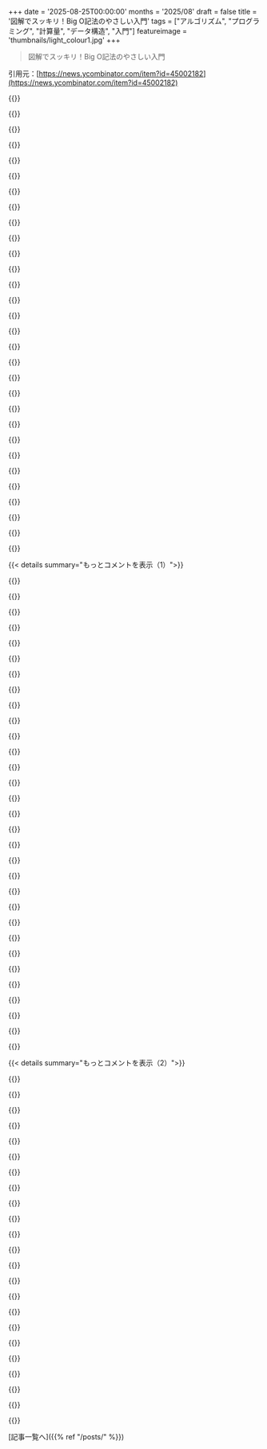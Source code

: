 +++
date = '2025-08-25T00:00:00'
months = '2025/08'
draft = false
title = '図解でスッキリ！Big O記法のやさしい入門'
tags = ["アルゴリズム", "プログラミング", "計算量", "データ構造", "入門"]
featureimage = 'thumbnails/light_colour1.jpg'
+++

> 図解でスッキリ！Big O記法のやさしい入門

引用元：[https://news.ycombinator.com/item?id=45002182](https://news.ycombinator.com/item?id=45002182)




{{<matomeQuote body="この記事とHNのコメントは、Big O記法の解説記事と、その技術的詳細をめぐるお決まりの論争パターンを踏襲してるね。Ned Batchelderの記事[0] https://nedbatchelder.com/text/bigo.htmlと[1] https://nedbatchelder.com/blog/201711/toxic_experts.htmlが参考になるよ。" userName="jcalx" createdAt="2025/08/25 20:34:32" color="">}}




{{<matomeQuote body="最初の記事のコメント読んだら、Pyonってやつは超毒舌でうるさいけど、Nedの反論もイマイチだね。NedはPyonの批判の内容まで否定してるけど、なんでだろ？Nedはオンラインでの共感とコミュニケーションは正しいけど、教育者としてPyonの指摘がなんで過剰に技術的で難解なのか説明してほしかったな。NedはPyonの批判に真摯に向き合ってたのに、その後のブログ記事でその分析がないのは残念すぎる。" userName="dawnofdusk" createdAt="2025/08/25 21:48:53" color="#785bff">}}




{{<matomeQuote body="ブログってさ、著者は読者が前の記事も全部読んでるって思いがちだけど、実際は違うんだよね。何年も経ってから見ると、前後の文脈が分からなくて、何が言いたいのか全然理解できないことってあるよね。" userName="xenotux" createdAt="2025/08/26 00:01:17" color="">}}




{{<matomeQuote body="あの分析がフォローアップ記事にないのはね、Pyonが正しいかどうかじゃなくて、奴が”嫌なやつ”だったからだよ。最初の言葉が”恥を知れ”でさ、その後もずっと嫌な態度だったんだ。いくら正論でも、嫌な言い方したらみんなに嫌われるってこと。" userName="arp242" createdAt="2025/08/26 04:37:13" color="#ff5c5c">}}




{{<matomeQuote body="これらの記事の教訓は、間違った説明を直すのをやめるべきじゃなくて、一部のネットユーザーは著者を優しく助けるより、ネットバトルに勝ちたいだけってことだよ。Pyonのコメントは超攻撃的で、まさにネット荒らしって感じだった。だからって”技術的な詳細なんてどうでもいい、不正確でもOK”って誤解しちゃダメだからね。" userName="the_af" createdAt="2025/08/25 21:30:00" color="#45d325">}}




{{<matomeQuote body="この記事の著者がHNにコメントを求めて投稿したんだから、批判されるのは当然だよ。HNは素人向けじゃないし、専門家目線で正確さを厳しく評価される場所なんだから。著者が専門家じゃなかったせいで基本的な間違いがあったんだから、批判されるのは当たり前だし、むしろ妥当な反応だよね。" userName="the_af" createdAt="2025/08/26 13:34:17" color="">}}




{{<matomeQuote body="いい入門記事だね！Big Oは最初にCracking the Coding Interviewで学んだよ。ヨーロッパの大学って、基本的なプログラミングの授業でも計算量記法を教えないことが多いらしいんだ。この記事は、もっと分かりやすく説明してくれてて助かる！" userName="frabonacci" createdAt="2025/08/26 10:33:04" color="">}}




{{<matomeQuote body="数学をちゃんと読み書きできるのって、本当に大事だよね。このややこしい混乱も、たった一文の定義で全部解決できるんだから。" userName="monkeyelite" createdAt="2025/08/26 05:42:36" color="">}}




{{<matomeQuote body="おいら、毒舌専門家だよ！ブログ記事で複雑なテーマを教えるの、本当に嫌いなんだ。たいてい非専門家が教えてて、不正確な情報がネット中に広まって、読者はブログ記事以上を学ぼうとしないから、さらに無知になる。それに、このページのレイアウトも気に入らないね。ADHDの俺には、情報がごちゃ混ぜの壁みたいに見えて、全然頭に入ってこないんだ。Simple Wikipediaのページ https://simple.wikipedia.org/wiki/Big_O_notation の方がずっとストレートでいい。Wikipediaの本格的なページは数学だらけで、こんなに複雑なものを簡単に説明しようとするのは多分間違いだ。" userName="0xbadcafebee" createdAt="2025/08/25 23:08:32" color="#785bff">}}




{{<matomeQuote body="専門家ぶってるけど、ブログ記事で複雑なことを教えるのは不正確な情報を広めるから嫌だ。たいてい非専門家が教えてるし、読者はそこで学習を終えちゃう。専門家がもっと良いコンテンツを作るか、知識の囲い込みをやめるべきだね。実務ではBig Oの厳密な定義なんて誰も必要としてないよ。" userName="xenotux" createdAt="2025/08/26 00:06:52" color="#38d3d3">}}




{{<matomeQuote body="「専門家がコンテンツを作らない」ってのは単純化しすぎだね。複雑すぎてブログ記事には収まらないこともあるんだ。それは知識の囲い込みじゃない。記事がBig Oでいくつか深刻な間違いを犯してたけど、著者が素直に認めたのは良かった。視覚的な表現は本当に素晴らしかったよ。" userName="the_af" createdAt="2025/08/26 00:35:21" color="#45d325">}}




{{<matomeQuote body="物事の要点を説明するのって、たとえ完全に正確じゃなくてもすごく価値があると思うよ。それができないケースは、実用的なコンピュータプログラミングではめったにないんじゃないかな。" userName="branko_d" createdAt="2025/08/26 05:12:02" color="">}}




{{<matomeQuote body="「なぜ」って聞く前に、「そもそもそうなってる？」って考えてみて。複雑なトピックに関する良い記事だってあるんだ。ただ、質の低い記事に埋もれちゃってるだけだよ。" userName="xigoi" createdAt="2025/08/26 06:35:25" color="">}}




{{<matomeQuote body="昔、車のブレーキ交換を教わったけど、大事な詳細が抜けてたせいで後で失敗した経験があるんだ。専門家が詳細なコンテンツを作れないのはわかるけど、不正確な情報が広まるのは止めたい。修正の仕方はもっと良くできるけど、訂正しないのはまずいと思うよ。" userName="0xbadcafebee" createdAt="2025/08/26 17:28:34" color="#785bff">}}




{{<matomeQuote body="半専門家として思うのは、ブログで深い内容を書くのは難しいってこと。詳しく書こうとすると、短くまとめるのが大変なんだよね。Jeremy ColeのInnoDBシリーズは、読者が基礎を知ってる前提で書いててすごいと思う。自分はつい基礎から説明しちゃうけど。Linus TorvaldsのLinuxカーネルの話みたいに、ゲートキーピングも必要な場面があるんじゃないかな。記事はこちら→ https://blog.jcole.us/innodb/" userName="sgarland" createdAt="2025/08/26 13:58:49" color="#45d325">}}




{{<matomeQuote body="理想は「丁寧」で「正確」な両方だけど、もし選ぶなら、冷たくても正確な医者を選ぶね。親切だけど間違った診断をする医者より、冷淡でも正しい治療をしてくれる医者の方がいいってことだ。" userName="bonoboTP" createdAt="2025/08/26 07:36:10" color="">}}




{{<matomeQuote body="書くのって最高の勉強法だよね。非専門家だって書くことで学んでるかも。不正確な情報が全部広まるわけじゃないし、ブログ記事からもっと深く学ぼうとする人もいる。ブログが学びのきっかけになることもあるんだから、非専門家のための場所も必要だよ。懐疑的に読めばいいんだしね。" userName="wy1981" createdAt="2025/08/26 10:13:51" color="#ff33a1">}}




{{<matomeQuote body="大抵の場合、間違った知識でも、全く知識がないよりはマシだよね。たぶん、どんな人でも自分が専門家じゃない分野では、不正確な知識を使ったり広めたりしてるんじゃないかな。" userName="croes" createdAt="2025/08/26 04:55:30" color="">}}




{{<matomeQuote body="それはトピックと不正確さの度合いによるね。「ハッシュマップがO(1)で良い選択肢」ってのはそこまで間違ってない。でも「整数を文字列で保存すれば精度が保証されるから、decimalやfloatより好ましい」ってのは、前半は正しいけど結論は全然違うって例もあるんだよ。" userName="sgarland" createdAt="2025/08/26 14:05:08" color="#38d3d3">}}




{{<matomeQuote body="みんなを満足させるのは無理だよね。俺の経験だと逆なんだ。カラフルで小箱だらけ、写真にキャプション、いろんなフォントサイズ、かわいいマスコットとか、読む順番すら分かりにくい本は嫌いなんだ。むしろ70～80年代以前の古い本、時には40年代の本から学ぶ方がずっと簡単だったよ。単一カラムで白黒だけど、著者の個性が光ってて全然退屈じゃない。確率論の本とか、読者を真剣に扱ってくれる章があってさ、ドライな定義を並べるんじゃなくて、歴史を通して意見のある筋道が通ってたんだ。そういう方が、情熱が隠されまくってるような、委員会が書いたみたいな怪物よりずっと好きだよ。言葉一つ一つをチェックしなきゃいけないような、半ページもある定義や厳密な定理の方が、漠然とした説明より信頼できる。今の本は形式的な定義を全然載せないから、何となく分かった気になってるけど、「結局これってどっちなの？」ってモヤモヤするんだ。それに、どこにでもある可愛い無関係な絵だらけの本が、結局のところADHDの人にとっても、集中を妨げない白黒の文章より本当に良いのか、俺は疑問に思うね。" userName="bonoboTP" createdAt="2025/08/26 07:28:17" color="#785bff">}}




{{<matomeQuote body="新しく得た知識を定着させるための、素人が行う良い練習だけど、他の人にとっての有用性は低いかもね。" userName="jpfromlondon" createdAt="2025/08/26 13:48:49" color="">}}




{{<matomeQuote body="その内容を、もっと良い方法で再フォーマットできるんじゃない？結果を見てみたいな。よろしくね。" userName="IOT_Apprentice" createdAt="2025/08/26 22:05:21" color="">}}




{{<matomeQuote body="その2番目のリンクはBig O記法とは関係ないし、誰のモデルにもならないよ。" userName="jibal" createdAt="2025/08/25 21:35:27" color="">}}




{{<matomeQuote body="遅れての参加だけど、プログラミングをちょっとかじる程度の素人としては、この記事はめちゃくちゃ勉強になったよ。これを読んだからってエキスパートになれるとは思ってないし。Big O記法って今まで聞いたことなかったけど、アルゴリズムの構築をこんな視点で見られるなんて面白いね。完璧で網羅的な説明じゃなきゃダメ、みたいなことだと、相対性理論を知ってる人なんて13人しかいないってことになっちゃうよ。アイデアを紹介して、残りは読者に任せるって内容にも十分価値があると思うな。" userName="Beestie" createdAt="2025/08/26 10:50:56" color="#ff5733">}}




{{<matomeQuote body="ここでの批判は、記事が不完全だからじゃなくて、いくつかの根本的な間違いがあって、実際にはBig O記法をちゃんと説明してないってことだと思うな。「ポップカルチャー版のBig O」をBig O記法として紹介してるだけで、著者がしっかり理解してないまま、いくつか深刻な間違いをしてるんだ。役立たないわけじゃないし、すごく丁寧に作られてるみたいだけどね。プレゼンテーション自体は好きだよ！" userName="the_af" createdAt="2025/08/26 13:30:22" color="#45d325">}}




{{<matomeQuote body="O(1)は多くの場合、ハッシュ関数が関わってくるけど、これは自明じゃないけど定数コストなんだ。Nの値が小さい場合は、最悪N^2のアルゴリズムに実測時間で負けることもあるよ。" userName="ryeats" createdAt="2025/08/25 21:16:28" color="#ff5733">}}




{{<matomeQuote body="多くの実用的なアプリケーションでは、Big O記法ってのはかなり貧弱な考え方だと思うんだ。特にメモリアクセスのレイテンシは、だいたいO(log(N))（URL: https://news.ycombinator.com/item?id=12385472 ）とO(N^(1/2))（URL: https://news.ycombinator.com/item?id=12383275 ）の間くらいだね。例えば、ソートされた形式を維持できるアプリケーションだと、ちゃんとしたB+-treeは、ハッシュマップより圧倒的にパフォーマンスが良いことが多いんだ。`std::unordered_map`を`std::vector`（SoAのために実際は2つくらい）に置き換えることで、C++プログラムを劇的に高速化できた経験があるよ。アイテムを順不同で集めて、ソートしてからハッシュマップの代わりにバイナリ検索を使ったら、その関数は3倍くらい速くなったんだ。これってベクトル化に優しい構造とか、そういうのなしでの話だからね。" userName="namibj" createdAt="2025/08/26 12:35:10" color="#ff33a1">}}




{{<matomeQuote body="確かにそうだけど、n^2が実用的じゃないってこと、あんまり大声で言わない方がいいかもね。ほとんどの場合、n^2はPCが動かなくなるレベルだし。みんなにそれを理解させるのは大変だよ。あと、運が良ければモジュロみたいな完璧なハッシュ関数があることもあるしね。" userName="svara" createdAt="2025/08/25 21:24:10" color="#ff5c5c">}}




{{<matomeQuote body="ちょっと待って、モジュロは完璧なハッシュ関数じゃないよ…。例えばハッシュテーブルのサイズが11で、22と33をハッシュしたらどうなる？最初の話もよくわかんないな。n^2のアルゴリズムはただの多項式だから、大規模な入力でも動かせるはずだよ。2^nと間違えてない？" userName="b52_" createdAt="2025/08/25 21:40:18" color="#ff5733">}}




{{<matomeQuote body="n^2って多分、最悪のアルゴリズムだよね。本番環境に導入されやすいほどは速いのに、使い始めたらすぐ破綻するほど遅いんだもん。あのRockstarでさえGTAVの読み込みに5分もかかったのは、スタートアップシーケンスにn^2アルゴリズムがあったせいらしいよ。" userName="Panzer04" createdAt="2025/08/26 01:36:49" color="#ff5733">}}




{{< details summary="もっとコメントを表示（1）">}}

{{<matomeQuote body="＞ モジュロは完璧なハッシュ関数じゃない<br>いや、intを扱っていて、最大最小の範囲を事前に知ってる場合は完璧なハッシュ関数になるんだよ。範囲が大きすぎなければ、その範囲のサイズでモジュロできるからね。君の例なら33から21を引いて→mod 12って感じ。これは意外とよくあることだけど、何に取り組むかによるよね。ハッシュテーブルを使いたくなるけど、この場合は効率が悪いんだ。" userName="svara" createdAt="2025/08/28 22:57:03" color="#ff5c5c">}}




{{<matomeQuote body="n^2アルゴリズムが“massive”な入力でも動くっていうのは、ちょっと無理があるんじゃない？10億から1000億くらいのデータになると、さすがに厳しくなってくるよ。" userName="LPisGood" createdAt="2025/08/25 22:40:05" color="">}}




{{<matomeQuote body="Big Oの問題は、1要素あたりの処理時間がわからないと、どれくらいの要素数でどれくらいの時間がかかるか予測できないことだよね。例えば、1要素の処理に10秒かかるとしたら、10要素だと16分になっちゃう。実際には、n^2はもっと手前の1万〜10万くらいのデータ量でも、驚くほど遅くなって数分かかることがあるよ（1要素10msなら、たった77要素で1分かかる計算だね）。" userName="vlovich123" createdAt="2025/08/26 04:26:09" color="#785bff">}}




{{<matomeQuote body="ほとんどの人が扱うには、10億っていうのはかなり大きい数字だと思うな。でも、君の言いたいことはわかったよ。" userName="b52_" createdAt="2025/08/27 11:04:55" color="">}}




{{<matomeQuote body="N^2ってただの二重ループでしょ。2D配列があればどこにでも出てくるじゃん。もし配列のサイズが小さくて速度に影響しないなら、わざわざコードを複雑にする必要あるのかな？" userName="whatever1" createdAt="2025/08/26 06:42:36" color="">}}




{{<matomeQuote body="2D配列を二重ループで処理するのはO(N)操作だよ。Nはデータのサイズであって、配列でどう表現されているかは関係ないんだ。" userName="Anon1096" createdAt="2025/08/26 12:02:10" color="">}}




{{<matomeQuote body="Nが小さいって保証できるなら、多分問題ないんじゃないかな。" userName="lurking_swe" createdAt="2025/08/26 09:28:20" color="">}}




{{<matomeQuote body="“明白”って言われるけど、みんなにとってそうじゃないみたいだね。実際にはほとんどのケースで遅くなるのに、O(1)にしようと書き直してるのを何度も見たことあるよ。" userName="arp242" createdAt="2025/08/26 04:28:01" color="">}}




{{<matomeQuote body="たとえほとんどのケースで遅くても、まれにパソコンがフリーズするような状況を避けられるなら、それでも勝ちだよね。" userName="branko_d" createdAt="2025/08/26 05:17:32" color="">}}




{{<matomeQuote body="入力が十分小さければ、Big-Oが何と言おうとパソコンはフリーズしないよ。多くの場合、入力は小さいか、まあまあのサイズであることが保証されてるし。" userName="arp242" createdAt="2025/08/26 05:23:36" color="">}}




{{<matomeQuote body="入力が小さいと保証されてる場合もあるけど、保証されてないのに小さいと仮定されてる場合も多いんだ。そこが問題だよね。古典的な例だと、Windowsのデスクトップアイコン配置アルゴリズムが線形探索のパフォーマンス問題を引き起こしたケースがあるよ。https://github.com/microsoft/Windows-Dev-Performance/issues/..." userName="branko_d" createdAt="2025/08/26 16:04:22" color="#ff5733">}}




{{<matomeQuote body="電気工学を学んだけど、Big O記法ってちゃんと説明された記憶がないんだよね。いつも、もう知ってるでしょ、って感じで流されてた気がする。数学とかコンピューターサイエンスだと、どのレベルで教えるのが一般的なのか気になるな。" userName="fracus" createdAt="2025/08/25 20:02:32" color="">}}




{{<matomeQuote body="うちの大学ではCS専攻の必修で“アルゴリズム分析”っていう授業があったよ。そこでいろんな証明と一緒にBig O記法も扱ってた。でも3年生か4年生の授業だったから、1年生の終わりまでには（たぶん自然に）ある程度知ってるって思われてたと思うな。" userName="daemonologist" createdAt="2025/08/25 20:29:48" color="#ff33a1">}}




{{<matomeQuote body="関数f(x)がO(g(x))であるって言うのは、f(x)/g(x)が有界であること、つまり、すべてのxに対してf(x)/g(x) ＜ CとなるようなCが存在することだよ。コンピューターサイエンスでは、f(x)はアルゴリズムの特定の操作回数みたいな複雑性関数であることが多いね。" userName="leni536" createdAt="2025/08/25 20:33:04" color="#ff5c5c">}}




{{<matomeQuote body="これは補足が必要だね。f(x)がO(g(x))であるって言うのは、あるX ＞= 0が存在して、すべてのx ＞ Xに対してf(x)/g(x)が有界である場合だよ。そうしないと、例えば1がO(x)であるとは言えなくなっちゃうからね。" userName="blt" createdAt="2025/08/25 23:44:19" color="#ff33a1">}}




{{<matomeQuote body="なんてひどい説明なんだ！実用的な目的で言えば（技術的に間違ってても気にしないけど）、Big O記法はアルゴリズムのコストが入力サイズに対してどう増えるかを記述するものだよ。例えば、入力が1増えるごとにコストが2倍になるならO(n^2)。入力サイズと比例してコストが増えるならO(n)。簡単でしょ。" userName="mvdtnz" createdAt="2025/08/25 22:56:26" color="">}}




{{<matomeQuote body="僕はコンピューターサイエンスの教育は受けてないけど、数学の教育は受けてたよ。だから前の定義は素晴らしい説明だと思ったけど、他の人がそう感じないのも分かるな。でも、あれを決して“ひどい”説明とは言えないと思うよ。" userName="badosu" createdAt="2025/08/26 02:30:54" color="">}}




{{<matomeQuote body="数値解析の分野だと、Big O記法は誤差項の成長率に使われるんだ。コストやアルゴリズムとは関係ない使い方だよ。" userName="tauroid" createdAt="2025/08/25 23:36:03" color="#45d325">}}




{{<matomeQuote body="入力サイズが1増えるごとにコストが倍になるなら、それはO(2^n)だよ。" userName="lern_too_spel" createdAt="2025/08/25 23:15:37" color="#45d325">}}




{{<matomeQuote body="これは”技術的に”間違ってるってだけじゃなくて、完全に間違ってるよ。O記法はアルゴリズムとは全く関係ないんだから。" userName="xigoi" createdAt="2025/08/26 06:46:58" color="">}}




{{<matomeQuote body="過剰に修正しすぎるのはやめようよ。実際のプログラマーにとって、O記法はもちろんアルゴリズムと関係があるんだから。" userName="writebetterc" createdAt="2025/08/26 07:22:15" color="#785bff">}}




{{<matomeQuote body="コンピュータサイエンスの基礎だよね。一年生で習ったよ。別に難しいことはないさ。アルゴリズムの入力数が増えるにつれて、操作の数がどう増えるかを説明してるだけ。見た目は怖そうだけど、すごくシンプルで分かりやすいよ。" userName="bongodongobob" createdAt="2025/08/25 21:11:11" color="">}}




{{<matomeQuote body="でも、もっと複雑になることもあるよ。アルゴリズムの複雑さには`n`だけじゃなくて、`K`や`ρ`みたいな複数のパラメータがある場合もあるんだ。Big O式でこれらの組み合わせが出てくることも。<br>そういう場合でも、特定のアルゴリズムの応用で`ρ`が上限があるってわかれば、Big Oは`n`と`K`の影響を強く受けるようになるよ。" userName="nwatson" createdAt="2025/08/25 23:07:09" color="#ff5733">}}




{{<matomeQuote body="このブログ記事は説明しようとして間違ってるよ。シンプルじゃないんだ。例えば、O(2^n)の複雑さを持つアルゴリズムが、O(1)のアルゴリズムより速いことだってあるし、同じアルゴリズムでもサイズ関数の定義の仕方でO(2^n)にもO(n³)にもなりうる。全然分かりやすくなんかないよ。" userName="Sankozi" createdAt="2025/08/26 07:47:29" color="#ff5c5c">}}




{{<matomeQuote body="だから彼は、Big O記法は入力サイズが変わったときに実行時間がどう振る舞うかを説明するのであって、特定の値に対してどう振る舞うかを説明するわけじゃないって言ったんだよ。" userName="fxwin" createdAt="2025/08/26 08:38:59" color="#ff5733">}}




{{<matomeQuote body="俺のデータ構造とアルゴリズムの授業でBig Oを習ったけど、CSの教授やTAは当たり前だと思ってたみたい。<br>説明は15分くらいで、試験でもコードの正確性に95点、Big Oの複雑性の説明に5点って感じで、おまけみたいな扱いだったな。" userName="anthomtb" createdAt="2025/08/26 16:43:55" color="">}}




{{<matomeQuote body="僕はCSの離散数学の授業でBig Oをみっちり習ったよ。" userName="jayd16" createdAt="2025/08/26 01:08:59" color="">}}




{{<matomeQuote body="それは定義次第で色々変わるからだよ。<br>例えば、チューリングマシンがアルゴリズムを停止させるのにかかるステップ数として定義するなら、対数時間アルゴリズムなんて存在しない。O(lg n) = O(1)になるんだ。" userName="LPisGood" createdAt="2025/08/25 22:42:25" color="#45d325">}}




{{<matomeQuote body="Log(n)はnより成長が遅い。<br>つまり、あるNがあって、プロセスがN回未満の状態遷移で停止するってこと。<br>でもチューリングマシンでは、1回の状態遷移でテープの新しいセルは1つしか読めない。<br>だから、アルゴリズムは定数時間で停止するんだ。" userName="LPisGood" createdAt="2025/08/26 02:06:47" color="#ff5c5c">}}




{{<matomeQuote body="nとNの関係って何？log(n)はまだ無限に大きくなるはずだから、君のコメントは理解できないんだけど。" userName="Droobfest" createdAt="2025/08/26 03:27:04" color="">}}

{{</details>}}




{{< details summary="もっとコメントを表示（2）">}}

{{<matomeQuote body="nとNに関係なんてないよ、もちろんNは固定された定数。<br>Log(n)は無限だけど、もしチューリングマシンがサブ線形時間で停止するなら、ある長さの入力に対して、入力テープの全セルを読む前に停止するってこと。<br>だから、入力のサイズがどうなろうと、そのTMは定数時間で停止するしかないんだ。わかる？" userName="LPisGood" createdAt="2025/08/26 03:32:51" color="#ff5c5c">}}




{{<matomeQuote body="ごめん、でもやっぱりわからない。TMの知識不足かもしれないけど、O(log n)は定義上全ての入力を読まないよね。<br>だからって、それが入力サイズと無関係になるわけじゃないと思う。<br>君のTMが特別なの？<br>あんまり時間取らせたくないし、俺がバカなのかも。<br>編集: O(log n)が不可能、少なくともO(n)になるのはなんとなくわかるんだけど、O(1)に減るのは理解できない。" userName="Droobfest" createdAt="2025/08/26 06:26:01" color="#ff5733">}}




{{<matomeQuote body="じゃあ、もっと詳しく証明を説明するね。<br>TMがサブ線形だと仮定する。すると、ある固定されたNが存在して、サイズn ＜= Nの全ての入力に対して、TMが停止するステップ数はN未満になる。<br>どんな入力Iを考えても、最初のN文字だけを抜き出したI_Nを考えると、TMはI_NでNステップ未満で停止する。<br>そして、TMのIでの最初のNステップの挙動はI_Nと同じになる。<br>なぜなら、Nステップで読めるのはせいぜい最初のN文字までで、その範囲では両方の入力は同じだからね。<br>だから、そのマシンはIでもNステップ未満で停止するはず。<br>Iは任意に選んだものだから、どの入力に対してもNステップ未満で停止することが示されたね。Nは固定された定数だったのを思い出して。" userName="umanwizard" createdAt="2025/08/26 14:09:41" color="#785bff">}}




{{<matomeQuote body="論理的に問題なさそうだね、ありがとう！" userName="Droobfest" createdAt="2025/08/27 03:15:43" color="">}}




{{<matomeQuote body="チューリングマシン（TM）は入力が左から右に読まれることを忘れないで。もしTMが長さNの全ての入力で停止する固定数Nがあるなら、TMは追加の入力を読む前に停止するから、長さN+1の入力でも同じステップ数で停止するはずだよ。" userName="LPisGood" createdAt="2025/08/26 13:46:26" color="#ff5733">}}




{{<matomeQuote body="＞「もう知ってる前提で流されてる感じがしてた」って意見、わかるなぁ。僕がBig O記法を習ったのは、little-oと一緒に微積分を勉強してた時だったよ。" userName="ordu" createdAt="2025/08/26 14:59:40" color="">}}




{{<matomeQuote body="Big O記法の入門記事を見るたびに、僕は最悪ケースに関するセクションを探しちゃうんだ。ほとんどの記事にある根本的な誤解を見つけるためにね。案の定、この記事にもあったよ。「Big O記法は常に最悪ケースを表す」って書いてあるけど、これは違うよ。携帯からだから詳しく説明できないけど、オンラインには情報がたくさんあるよ。" userName="IceDane" createdAt="2025/08/25 17:59:06" color="#38d3d3">}}




{{<matomeQuote body="大丈夫、君が僕に指摘してくれたのは初めてじゃないよ！もっとちゃんとしたデバイスがあるときに、君がどう説明してくれるのか聞きたいなぁ。" userName="samwho" createdAt="2025/08/25 18:08:21" color="">}}




{{<matomeQuote body="O()は必ずしも最悪ケースの振る舞いを記述するわけじゃないよ。それはあくまで漸近的な上限を提供するだけ。だから、二次ソートアルゴリズムもO(n^3)だと言えるけど、それはちょっと誤解を招くかもしれないね。" userName="tromp" createdAt="2025/08/25 18:41:10" color="#ff33a1">}}




{{<matomeQuote body="数学的にはそれは正しいけど、現場のソフトウェアエンジニアは、僕たちが気になるケース（最悪、償却、平均など）で簡単に証明できる、一般的な「最もタイトな」上限という意味で使ってるんだ。実際に可能な最もタイトな上限ってわけじゃないよ。" userName="didibus" createdAt="2025/08/26 04:11:48" color="#785bff">}}




{{<matomeQuote body="意味はもう決まってるんだ。それは条件を満たす関数の集合のことだよ。だから、O(n^2)はO(n^3)のサブセットなんだ。" userName="monkeyelite" createdAt="2025/08/26 05:46:35" color="#785bff">}}




{{<matomeQuote body="要するに、文脈によって分析が違うってことだよ。最良ケース、平均ケース、最悪ケースの分析ができるんだ。例えば線形探索は最良ケースだとO(1)だね。これは細かい指摘に聞こえるかもしれないけど、だからといって記事が間違ってないわけじゃないんだ。「指摘は初めてじゃないよ！」って言うなら、訂正してくれると嬉しいな。オンラインにはこの間違いをしてる人が多すぎるんだ。" userName="IceDane" createdAt="2025/08/25 18:16:01" color="#ff5733">}}




{{<matomeQuote body="そうだね。この記法はどんな関数がどれだけ速く成長するかを表すのに使えるんだ。それが入力長に関する最悪ケースの実行時間でも、平均ケースの実行時間でも、何でもありだよ。でも、一番よく使われるのは、特に入門コースでは最悪ケース分析だね。記事のΘ記法の説明も間違ってるよ。それは上限と下限、そして最良・最悪ケース分析っていう、2つの異なる直交する概念をごっちゃにしてるんだ。「最良ケースはO(n)」ってフレーズ自体が、「Big O記法は常に最悪ケースを表す」っていう主張と矛盾してるし、記事の中で最良ケースに使ってるのは明らかだね。" userName="bonoboTP" createdAt="2025/08/25 18:08:04" color="#38d3d3">}}




{{<matomeQuote body="「いつも」って言葉のせいで指摘されちゃったんだ。みんなから間違いだって言われるのは本当にへこむよ。一生懸命書いたのにさ。正確な表現を見つけたいから、みんなも僕が人間だってこと忘れないでほしいな。" userName="samwho" createdAt="2025/08/25 18:19:53" color="">}}




{{<matomeQuote body="その2つの違いについて詳しく教えてほしいな。あと、初心者にも分かりやすく記事にどう書けばいいかな？この部分はもう何回も修正してるんだけど、なかなかうまくいかないんだよね。" userName="samwho" createdAt="2025/08/25 18:13:44" color="">}}




{{<matomeQuote body="要は、同じ入力の長さでも中身で実行時間は変わるんだよ。一番遅いケースをずっと選ぶと、ある関数になる。それを上限や下限で評価するんだ。最高のケースでも同じね。関数は一本の線じゃなくて、帯みたいな幅があるって考えたらいいよ。これを記事にするのは難しいけど、頑張って！" userName="bonoboTP" createdAt="2025/08/25 18:25:45" color="#ff5733">}}




{{<matomeQuote body="自然言語は文脈で意味が変わるもんだよ。「Big O記法」もそう。面接で数学的な意味だけでO(n^3)って答えたら、まず採用されないね。教科書通りじゃなくて、業界の共通語を理解しなきゃ。面接官が間違ってるなんて思っちゃダメだよ。プロダクトと話すともっと大変だよ。" userName="didibus" createdAt="2025/08/26 17:18:10" color="#38d3d3">}}




{{<matomeQuote body="Big O記法が今の意味になったのは、バカだからじゃないと思うよ。数学には「十分速い」近似的なタイトな上限って言葉がないんだ。Big Thetaは下限の証明も必要で厳しすぎるしね。だから、実用的な目的で、厳密すぎないけど「十分タイトな上限」を表すのにBig Oが選ばれて、それが業界の共通語になったんだ。" userName="didibus" createdAt="2025/08/26 17:25:52" color="#45d325">}}




{{<matomeQuote body="二次ソートアルゴリズムがO(n^3)って言われるのは、どういうこと？全然ピンとこないから、もっと詳しく聞きたいな。" userName="samwho" createdAt="2025/08/25 18:47:49" color="">}}




{{<matomeQuote body="説明してくれて本当にありがとう。今書いてる記事は、厳密には正確じゃないかもしれないけど、ブートキャンプを出たばかりでCSの知識がない初心者にとっては、これで十分合理的だと思うんだ。彼らが理解できるように書くのが僕の目標だからね。" userName="samwho" createdAt="2025/08/25 18:30:30" color="#785bff">}}




{{<matomeQuote body="f(n)がO(g(n))って書くとき、もうすでにfが「入力サイズnの問題での最大ステップ数」、つまり最悪ケースを表してるってことなんだ。O(g(n))ってのは、fがg(n)である定数倍まで漸近的に上限されるって意味だよ。" userName="ndriscoll" createdAt="2025/08/25 18:20:13" color="#ff5733">}}




{{<matomeQuote body="うんちく言う人には「ほとんどいつも」って言えばいいよ。Big O記法は最良ケースとか平均ケースにも使うんだけど、みんなそこまで気にしないだけなんだ。" userName="mminer237" createdAt="2025/08/25 19:56:35" color="">}}

{{</details>}}



[記事一覧へ]({{% ref "/posts/" %}})
